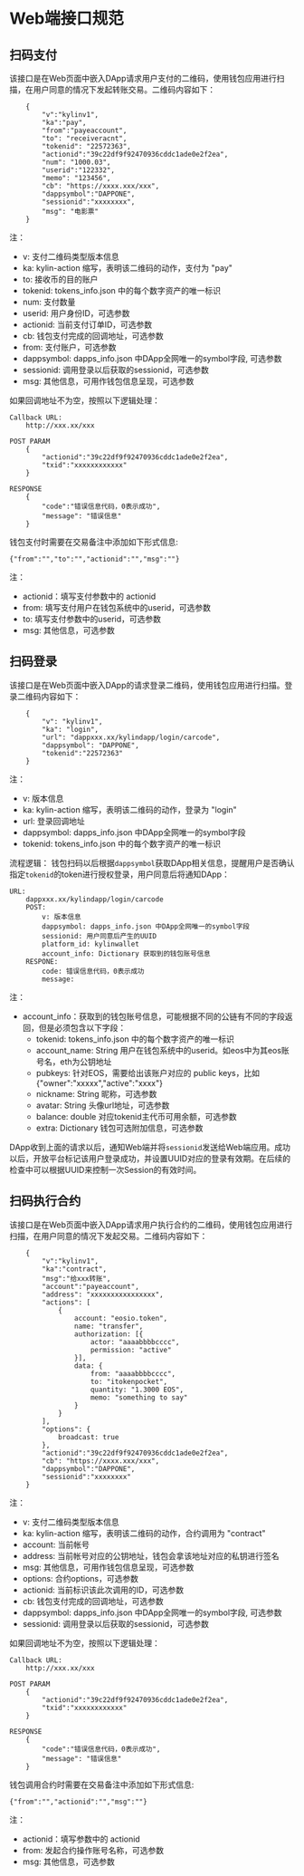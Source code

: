 # Web端接口规范  
## 扫码支付  
该接口是在Web页面中嵌入DApp请求用户支付的二维码，使用钱包应用进行扫描，在用户同意的情况下发起转账交易。二维码内容如下： 
```
    {
        "v":"kylinv1",
        "ka":"pay",
        "from":"payeaccount",
        "to": "receiveracnt",
        "tokenid": "22572363",
        "actionid":"39c22df9f92470936cddc1ade0e2f2ea",
        "num": "1000.03",
        "userid":"122332",
        "memo": "123456",
        "cb": "https://xxxx.xxx/xxx",
        "dappsymbol":"DAPPONE",
        "sessionid":"xxxxxxxx",
        "msg": "电影票"
    }
```

注：
* v: 支付二维码类型版本信息
* ka: kylin-action 缩写，表明该二维码的动作，支付为 "pay"
* to: 接收币的目的账户
* tokenid: tokens_info.json 中的每个数字资产的唯一标识
* num: 支付数量
* userid: 用户身份ID，可选参数
* actionid: 当前支付订单ID，可选参数
* cb: 钱包支付完成的回调地址，可选参数
* from: 支付账户，可选参数
* dappsymbol: dapps_info.json 中DApp全网唯一的symbol字段, 可选参数
* sessionid: 调用登录以后获取的sessionid，可选参数
* msg: 其他信息，可用作钱包信息呈现，可选参数

如果回调地址不为空，按照以下逻辑处理：
```
Callback URL:
    http://xxx.xx/xxx

POST PARAM
    {
        "actionid":"39c22df9f92470936cddc1ade0e2f2ea",
        "txid":"xxxxxxxxxxxx"
    }

RESPONSE
    {
        "code":"错误信息代码，0表示成功",
        "message": "错误信息"
    }
```
钱包支付时需要在交易备注中添加如下形式信息:
```
{"from":"","to":"","actionid":"","msg":""} 
```
注：
* actionid：填写支付参数中的 actionid
* from: 填写支付用户在钱包系统中的userid，可选参数
* to: 填写支付参数中的userid，可选参数
* msg: 其他信息，可选参数

## 扫码登录
该接口是在Web页面中嵌入DApp的请求登录二维码，使用钱包应用进行扫描。登录二维码内容如下：
```
    {
        "v": "kylinv1",
        "ka": "login",
        "url": "dappxxx.xx/kylindapp/login/carcode",
        "dappsymbol": "DAPPONE",
        "tokenid":"22572363"
    }
```
注：
* v: 版本信息
* ka: kylin-action 缩写，表明该二维码的动作，登录为 "login"
* url: 登录回调地址
* dappsymbol: dapps_info.json 中DApp全网唯一的symbol字段
* tokenid: tokens_info.json 中的每个数字资产的唯一标识
  
流程逻辑：
	钱包扫码以后根据`dappsymbol`获取DApp相关信息，提醒用户是否确认指定`tokenid`的token进行授权登录，用户同意后将通知DApp：
```
URL:
    dappxxx.xx/kylindapp/login/carcode
    POST:
        v: 版本信息
        dappsymbol: dapps_info.json 中DApp全网唯一的symbol字段
        sessionid: 用户同意后产生的UUID
        platform_id: kylinwallet
        account_info: Dictionary 获取到的钱包账号信息
    RESPONE:
        code: 错误信息代码，0表示成功
        message: 
```
注：
* account_info：获取到的钱包账号信息，可能根据不同的公链有不同的字段返回，但是必须包含以下字段：
    * tokenid: tokens_info.json 中的每个数字资产的唯一标识
    * account_name: String 用户在钱包系统中的userid。如eos中为其eos账号名，eth为公钥地址
    * pubkeys: 针对EOS，需要给出该账户对应的 public keys，比如 {"owner":"xxxxx","active":"xxxx"}
    * nickname: String 昵称，可选参数
    * avatar: String 头像url地址，可选参数
    * balance: double 对应tokenid主代币可用余额，可选参数
    * extra: Dictionary 钱包可选附加信息，可选参数

DApp收到上面的请求以后，通知Web端并将`sessionid`发送给Web端应用。成功以后，开放平台标记该用户登录成功，并设置UUID对应的登录有效期。在后续的检查中可以根据UUID来控制一次Session的有效时间。

## 扫码执行合约
该接口是在Web页面中嵌入DApp请求用户执行合约的二维码，使用钱包应用进行扫描，在用户同意的情况下发起交易。二维码内容如下：
```
    {
        "v":"kylinv1",
        "ka":"contract",
        "msg":"给xxx转账",
        "account":"payeaccount",
        "address": "xxxxxxxxxxxxxxxx",
        "actions": [
            {
                account: "eosio.token",
                name: "transfer",
                authorization: [{
                    actor: "aaaabbbbcccc",
                    permission: "active"
                }],
                data: {
                    from: "aaaabbbbcccc",
                    to: "itokenpocket",
                    quantity: "1.3000 EOS",
                    memo: "something to say"
                }
            }
        ],
        "options": {
            broadcast: true
        },
        "actionid":"39c22df9f92470936cddc1ade0e2f2ea",
        "cb": "https://xxxx.xxx/xxx",
        "dappsymbol":"DAPPONE",
        "sessionid":"xxxxxxxx"
    }
```

注：
* v: 支付二维码类型版本信息
* ka: kylin-action 缩写，表明该二维码的动作，合约调用为 "contract"
* account: 当前帐号
* address: 当前帐号对应的公钥地址，钱包会拿该地址对应的私钥进行签名
* msg:  其他信息，可用作钱包信息呈现，可选参数
* options: 合约options，可选参数
* actionid: 当前标识该此次调用的ID，可选参数
* cb: 钱包支付完成的回调地址，可选参数
* dappsymbol: dapps_info.json 中DApp全网唯一的symbol字段, 可选参数
* sessionid: 调用登录以后获取的sessionid，可选参数

如果回调地址不为空，按照以下逻辑处理：
```
Callback URL:
    http://xxx.xx/xxx

POST PARAM
    {
        "actionid":"39c22df9f92470936cddc1ade0e2f2ea",
        "txid":"xxxxxxxxxxxx"
    }

RESPONSE
    {
        "code":"错误信息代码，0表示成功",
        "message": "错误信息"
    }
```
钱包调用合约时需要在交易备注中添加如下形式信息:
```
{"from":"","actionid":"","msg":""} 
```
注：
* actionid：填写参数中的 actionid
* from: 发起合约操作账号名称，可选参数
* msg: 其他信息，可选参数

